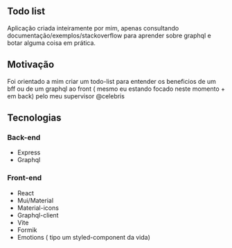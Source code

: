 ## Todo list

Aplicação criada inteiramente por mim, apenas consultando documentação/exemplos/stackoverflow para aprender sobre graphql e botar alguma coisa em prática.

## Motivação

Foi orientado a mim criar um todo-list para entender os beneficios de um bff ou de um graphql ao front ( mesmo eu estando focado neste momento + em back) pelo meu supervisor @celebris

## Tecnologias

### Back-end

- Express
- Graphql

### Front-end

- React
- Mui/Material
- Material-icons
- Graphql-client
- Vite
- Formik
- Emotions ( tipo um styled-component da vida)
